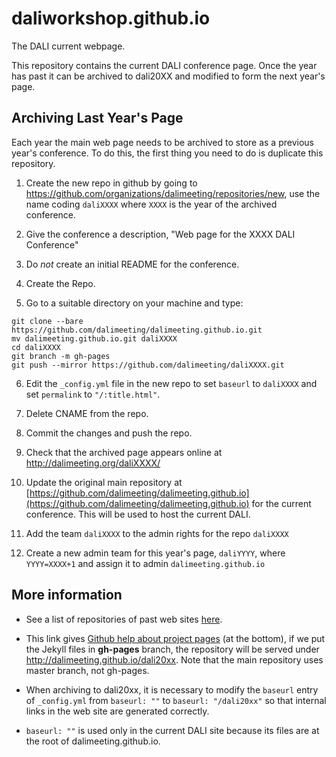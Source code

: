 # daliworkshop.github.io

The DALI current webpage.

This repository contains the current DALI conference page. Once the year has past it can be archived to dali20XX and modified to form the next year's page.


## Archiving Last Year's Page

Each year the main web page needs to be archived to store as a previous year's conference. To do this, the first thing you need to do is duplicate this repository. 

1. Create the new repo in github by going to <https://github.com/organizations/dalimeeting/repositories/new>, use the name coding `daliXXXX` where `XXXX` is the year of the archived conference. 

2. Give the conference a description, "Web page for the XXXX DALI Conference"

3. Do *not* create an initial README for the conference. 

4. Create the Repo.

5. Go to a suitable directory on your machine and type:

```
git clone --bare https://github.com/dalimeeting/dalimeeting.github.io.git
mv dalimeeting.github.io.git daliXXXX
cd daliXXXX
git branch -m gh-pages
git push --mirror https://github.com/dalimeeting/daliXXXX.git
```
6. Edit the `_config.yml` file in the new repo to set `baseurl` to `daliXXXX` and set `permalink` to  `"/:title.html"`.

7. Delete CNAME from the repo.

8. Commit the changes and push the repo.

9. Check that the archived page appears online at http://dalimeeting.org/daliXXXX/

10. Update the original main repository at [https://github.com/dalimeeting/dalimeeting.github.io](https://github.com/dalimeeting/dalimeeting.github.io) for the current conference.
This will be used to host the current DALI.

11. Add the team `daliXXXX` to the admin rights for the repo `daliXXXX`

12. Create a new admin team for this year's page, `daliYYYY`, where `YYYY=XXXX+1` and assign it to admin `dalimeeting.github.io` 

## More information

* See
  a list of repositories of past web sites [here](https://github.com/dalimeeting/).

* This link gives [Github help about project
pages](https://help.github.com/articles/user-organization-and-project-pages/)
(at the bottom), if we put the Jekyll files in **gh-pages** branch, the repository
will be served under http://dalimeeting.github.io/dali20xx. Note that the main
repository uses master branch, not gh-pages.

* When archiving to dali20xx, it is necessary to modify the ``baseurl``
  entry of ``_config.yml`` from ``baseurl: ""`` to ``baseurl: "/dali20xx"``
so that internal links in the web site are generated correctly.  

* ``baseurl:
""`` is used only in the current DALI site because its files are at the root
of dalimeeting.github.io.


